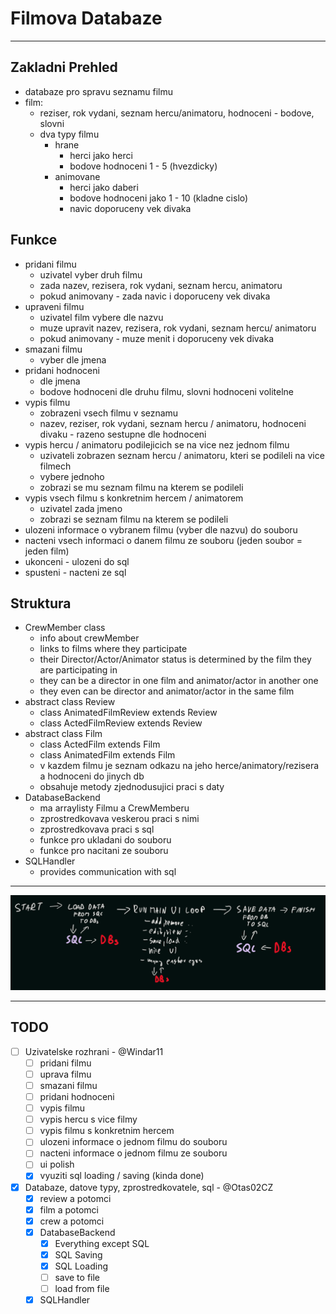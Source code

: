 # Filmova Databaze
---
## Zakladni Prehled
- databaze pro spravu seznamu filmu
- film:
    - reziser, rok vydani, seznam hercu/animatoru, hodnoceni - bodove, slovni
    - dva typy filmu
        - hrane
            - herci jako herci
            - bodove hodnoceni 1 - 5 (hvezdicky)
        - animovane
            - herci jako daberi
            - bodove hodnoceni jako 1 - 10 (kladne cislo)
            - navic doporuceny vek divaka

## Funkce
- pridani filmu
    - uzivatel vyber druh filmu
    - zada nazev, rezisera, rok vydani, seznam hercu, animatoru
    - pokud animovany - zada navic i doporuceny vek divaka
- upraveni filmu
    - uzivatel film vybere dle nazvu
    - muze upravit nazev, rezisera, rok vydani, seznam hercu/ animatoru
    - pokud animovany - muze menit i doporuceny vek divaka
- smazani filmu
    - vyber dle jmena
- pridani hodnoceni
    - dle jmena
    - bodove hodnoceni dle druhu filmu, slovni hodnoceni volitelne
- vypis filmu
    - zobrazeni vsech filmu v seznamu
    - nazev, reziser, rok vydani, seznam hercu / animatoru, hodnoceni divaku - razeno sestupne dle hodnoceni
- vypis hercu / animatoru podilejicich se na vice nez jednom filmu
    - uzivateli zobrazen seznam hercu / animatoru, kteri se podileli na vice filmech
    - vybere jednoho
    - zobrazi se mu seznam filmu na kterem se podileli
- vypis vsech filmu s konkretnim hercem / animatorem
    - uzivatel zada jmeno
    - zobrazi se seznam filmu na kterem se podileli
- ulozeni informace o vybranem filmu (vyber dle nazvu) do souboru
- nacteni vsech informaci o danem filmu ze souboru (jeden soubor = jeden film)
- ukonceni - ulozeni do sql
- spusteni - nacteni ze sql


## Struktura
- CrewMember class
    - info about crewMember
    - links to films where they participate
    - their Director/Actor/Animator status is determined by the film they are participating in
    - they can be a director in one film and animator/actor in another one
    - they even can be director and animator/actor in the same film
- abstract class Review
    - class AnimatedFilmReview extends Review
    - class ActedFilmReview extends Review
- abstract class Film
    - class ActedFilm extends Film
    - class AnimatedFilm extends Film
    - v kazdem filmu je seznam odkazu na jeho herce/animatory/rezisera a hodnoceni do jinych db
    - obsahuje metody zjednodusujici praci s daty
- DatabaseBackend
    - ma arraylisty Filmu a CrewMemberu
    - zprostredkovava veskerou praci s nimi
    - zprostredkovava praci s sql
    - funkce pro ukladani do souboru
    - funkce pro nacitani ze souboru
- SQLHandler
    - provides communication with sql


---

![Struktura programu](struktura.png "Struktura programu")

---
## TODO
- [ ] Uzivatelske rozhrani - @Windar11
    - [ ] pridani filmu
    - [ ] uprava filmu
    - [ ] smazani filmu
    - [ ] pridani hodnoceni
    - [ ] vypis filmu
    - [ ] vypis hercu s vice filmy
    - [ ] vypis filmu s konkretnim hercem
    - [ ] ulozeni informace o jednom filmu do souboru
    - [ ] nacteni informace o jednom filmu ze souboru
    - [ ] ui polish
    - [x] vyuziti sql loading / saving (kinda done)
- [x] Databaze, datove typy, zprostredkovatele, sql - @Otas02CZ
    - [x] review a potomci
    - [x] film a potomci
    - [x] crew a potomci
    - [x] DatabaseBackend
        - [x] Everything except SQL
        - [x] SQL Saving
        - [x] SQL Loading
        - [ ] save to file
        - [ ] load from file
    - [x] SQLHandler
